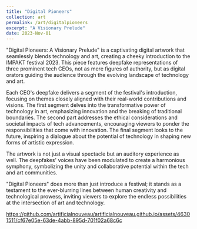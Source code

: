 ```yaml
---
title: "Digital Pioneers"
collection: art
permalink: /art/digitalpioneers
excerpt: "A Visionary Prelude"
date: 2023-Nov-01
---
```


"Digital Pioneers: A Visionary Prelude" is a captivating digital artwork that seamlessly blends technology and art, creating a cheeky introduction to the IMPAKT festival 2023. This piece features deepfake representations of three prominent tech CEOs, not as mere figures of authority, but as digital orators guiding the audience through the evolving landscape of technology and art.

Each CEO's deepfake delivers a segment of the festival's introduction, focusing on themes closely aligned with their real-world contributions and visions. The first segment delves into the transformative power of technology in art, emphasizing innovation and the breaking of traditional boundaries. The second part addresses the ethical considerations and societal impacts of tech advancements, encouraging viewers to ponder the responsibilities that come with innovation. The final segment looks to the future, inspiring a dialogue about the potential of technology in shaping new forms of artistic expression.

The artwork is not just a visual spectacle but an auditory experience as well. The deepfakes' voices have been modulated to create a harmonious symphony, symbolizing the unity and collaborative potential within the tech and art communities.

"Digital Pioneers" does more than just introduce a festival; it stands as a testament to the ever-blurring lines between human creativity and technological prowess, inviting viewers to explore the endless possibilities at the intersection of art and technology.


https://github.com/artificialnouveau/artificialnouveau.github.io/assets/46301511/cf67e05e-63de-4abb-895d-701f02a68c6c
